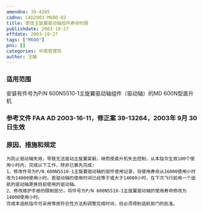 ```yaml
---
amendno: 39-4205  
cadno: CAD2003-M600-02  
title: 更改主旋翼驱动轴组件寿命时限  
publishdate: 2003-10-27  
effdate: 2003-10-27  
tags: ["M600"]  
pns: []  
categories: 中南管理局  
author: 王敏  
---
```

  
### 适用范围  
安装有件号为P/N 600N5510-1主旋翼驱动轴组件（驱动轴）的MD 600N型直升机  
  
<!--more-->  
### 参考文件    FAA AD 2003-16-11，修正案 39-13264，2003年 9月 30日生效  
  
### 原因、措施和规定  
    为防止驱动轴失效，导致无法驱动主旋翼桨毂，继而使直升机失去控制，从本指令生效100个使用小时内，完成以下工作，除非已事先完成:  
    1、修改件号为P/N 600N5510-1主旋翼驱动轴的部件使用记录，将使用寿命从16000使用小时改为14000使用小时。若驱动轴的使用时间已经等于或大于14000小时，在下次飞行前用一个适航的驱动轴更换目前使用的驱动轴。  
    2、修改维护手册的限制部分，将件号为P/N 600N5510-1主旋翼驱动轴的使用寿命修改为14000使用小时。  
    完成本适航指令可采用等效符合性方法和调整完成时间，但必须得到适航部门的批准。  
  
